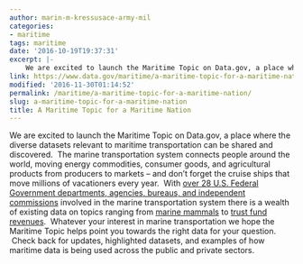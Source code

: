 ```yaml
---
author: marin-m-kressusace-army-mil
categories:
- maritime
tags: maritime
date: '2016-10-19T19:37:31'
excerpt: |-
    We are excited to launch the Maritime Topic on Data.gov, a place where the diverse datasets…
link: https://www.data.gov/maritime/a-maritime-topic-for-a-maritime-nation/
modified: '2016-11-30T01:14:52'
permalink: /maritime/a-maritime-topic-for-a-maritime-nation/
slug: a-maritime-topic-for-a-maritime-nation
title: A Maritime Topic for a Maritime Nation
---
```


We are excited to launch the Maritime Topic on Data.gov, a place where the diverse datasets relevant to maritime transportation can be shared and discovered.  The marine transportation system connects people around the world, moving energy commodities, consumer goods, and agricultural products from producers to markets – and don’t forget the cruise ships that move millions of vacationers every year.  With [over 28 U.S. Federal Government departments, agencies, bureaus, and independent commissions](https://www.cmts.gov/) involved in the marine transportation system there is a wealth of existing data on topics ranging from [marine mammals](https://catalog.data.gov/dataset/large-whale-incident-database) to [trust fund revenues](https://catalog.data.gov/dataset/trust-fund-financial-reports-70249).  Whatever your interest in marine transportation we hope the Maritime Topic helps point you towards the right data for your question.  Check back for updates, highlighted datasets, and examples of how maritime data is being used across the public and private sectors.

